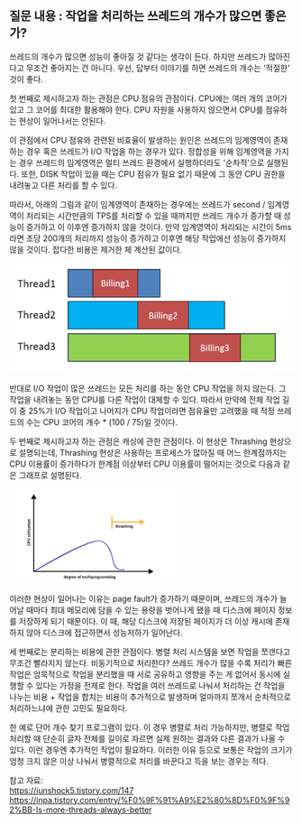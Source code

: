## 질문 내용 : 작업을 처리하는 쓰레드의 개수가 많으면 좋은가?

쓰레드의 개수가 많으면 성능이 좋아질 것 같다는 생각이 든다. 하지만 쓰레드가 많아진다고 무조건 좋아지는 건 아니다.
우선, 답부터 이야기를 하면 쓰레드의 개수는 '적절한' 것이 좋다.

첫 번째로 제시하고자 하는 관점은 CPU 점유의 관점이다. CPU에는 여러 개의 코어가 있고 그 코어를 최대한 활용해야 한다.
CPU 자원을 사용하지 않으면서 CPU를 점유하는 현상이 일어나서는 안된다.

이 관점에서 CPU 점유와 관련된 비효율이 발생하는 원인은 쓰레드의 임계영역이 존재하는 경우 혹은 쓰레드가 I/O 작업을 하는 경우가 있다.
정합성을 위해 임계영역을 가지는 경우 쓰레드의 임계영역은 멀티 쓰레드 환경에서 실행하더라도 '순차적'으로 실행된다.
또한, DISK 작업이 있을 때는 CPU 점유가 필요 없기 때문에 그 동안 CPU 권한을 내려놓고 다른 처리를 할 수 있다.

따라서, 아래의 그림과 같이 임계영역이 존재하는 경우에는 쓰레드가 second / 임계영역이 처리되는 시간만큼의 TPS를 처리할 수 있을 때까지만
쓰레드 개수가 증가할 때 성능이 증가하고 이 이후엔 증가하지 않을 것이다. 만약 임계영역이 처리되는 시간이 5ms라면 초당 200개의 처리까지
성능이 증가하고 이후엔 해당 작업에선 성능이 증가하지 않을 것이다. 잡다한 비용은 제거한 체 계산된 값이다.

![img.png](img/PaikMyeongGyu/synchronize_schedule.png)

반대로 I/O 작업이 많은 쓰레드는 모든 처리를 하는 동안 CPU 작업을 하지 않는다. 
그 작업을 내려놓는 동안 CPU를 다른 작업이 대체할 수 있다. 따라서 만약에 전체 작업 길이 중 25%가 I/O 작업이고 
나머지가 CPU 작업이라면 점유율만 고려했을 때 적정 쓰레드의 수는 CPU 코어의 개수 * (100 / 75)일 것이다.

두 번째로 제시하고자 하는 관점은 캐싱에 관한 관점이다. 
이 현상은 Thrashing 현상으로 설명되는데, Thrashing 현상은 사용하는 프로세스가 많아질 때 
어느 한계점까지는 CPU 이용률이 증가하다가 한계점 이상부터 CPU 이용률이 떨어지는 것으로 다음과 같은 그래프로 설명된다.

![img.png](img/PaikMyeongGyu/thrashing.png)

이러한 현상이 일어나는 이유는 page fault가 증가하기 때문이며, 쓰레드의 개수가 늘어날 때마다 최대 메모리에 담을 수 있는 용량을
벗어나게 됐을 때 디스크에 페이지 정보를 저장하게 되기 때문이다. 이 때, 해당 디스크에 저장된 페이지가 더 이상 캐시에 존재하지 않아
디스크에 접근하면서 성능저하가 일어난다.

세 번째로는 분리하는 비용에 관한 관점이다. 병렬 처리 시스템을 보면 작업을 쪼갠다고 무조건 빨라지지 않는다.
비동기적으로 처리한다? 쓰레드 개수가 많을 수록 처리가 빠른 작업은 암묵적으로 작업을 분리했을 때 서로 공유하고 영향을 주는 게 없어서 동시에 실행할 수 있다는 가정을 전제로 한다.
작업을 여러 쓰레드로 나눠서 처리하는 건 작업을 나누는 비용 + 작업을 합치는 비용이 추가적으로 발생하며 얼마까지 쪼개서 순차적으로 처리하느냐에 관한 고민도 필요하다.

한 예로 단어 개수 찾기 프로그램이 있다. 이 경우 병렬로 처리 가능하지만, 병렬로 작업 처리할 때 단순히 글자 전체를 길이로 자르면 실제 원하는 결과와
다른 결과가 나올 수 있다. 이런 경우엔 추가적인 작업이 필요하다. 이러한 이유 등으로 보통은 작업의 크기가 엄청 크지 않은 이상
나눠서 병렬적으로 처리를 바꾼다고 득을 보는 경우는 적다.

참고 자료:
<br> https://junshock5.tistory.com/147
<br> https://inpa.tistory.com/entry/%F0%9F%91%A9%E2%80%8D%F0%9F%92%BB-Is-more-threads-always-better